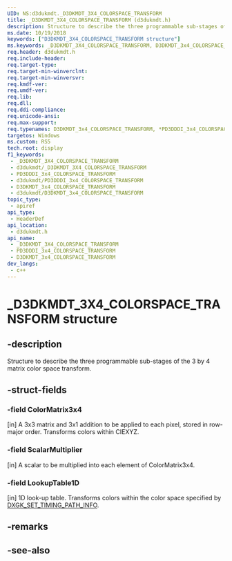 ```yaml
---
UID: NS:d3dukmdt._D3DKMDT_3X4_COLORSPACE_TRANSFORM
title: _D3DKMDT_3X4_COLORSPACE_TRANSFORM (d3dukmdt.h)
description: Structure to describe the three programmable sub-stages of the 3 by 4 matrix color space transform.
ms.date: 10/19/2018
keywords: ["D3DKMDT_3X4_COLORSPACE_TRANSFORM structure"]
ms.keywords: _D3DKMDT_3X4_COLORSPACE_TRANSFORM, D3DKMDT_3x4_COLORSPACE_TRANSFORM, *PD3DDDI_3x4_COLORSPACE_TRANSFORM,
req.header: d3dukmdt.h
req.include-header: 
req.target-type: 
req.target-min-winverclnt: 
req.target-min-winversvr: 
req.kmdf-ver: 
req.umdf-ver: 
req.lib: 
req.dll: 
req.ddi-compliance: 
req.unicode-ansi: 
req.max-support: 
req.typenames: D3DKMDT_3x4_COLORSPACE_TRANSFORM, *PD3DDDI_3x4_COLORSPACE_TRANSFORM
targetos: Windows
ms.custom: RS5
tech.root: display
f1_keywords:
 - _D3DKMDT_3X4_COLORSPACE_TRANSFORM
 - d3dukmdt/_D3DKMDT_3X4_COLORSPACE_TRANSFORM
 - PD3DDDI_3x4_COLORSPACE_TRANSFORM
 - d3dukmdt/PD3DDDI_3x4_COLORSPACE_TRANSFORM
 - D3DKMDT_3x4_COLORSPACE_TRANSFORM
 - d3dukmdt/D3DKMDT_3x4_COLORSPACE_TRANSFORM
topic_type:
 - apiref
api_type:
 - HeaderDef
api_location:
 - d3dukmdt.h
api_name:
 - _D3DKMDT_3X4_COLORSPACE_TRANSFORM
 - PD3DDDI_3x4_COLORSPACE_TRANSFORM
 - D3DKMDT_3x4_COLORSPACE_TRANSFORM
dev_langs:
 - c++
---
```


# _D3DKMDT_3X4_COLORSPACE_TRANSFORM structure


## -description

Structure to describe the three programmable sub-stages of the 3 by 4 matrix color space transform.

## -struct-fields

### -field ColorMatrix3x4

[in] A 3x3 matrix and 3x1 addition to be applied to each pixel, stored in row-major order. Transforms colors within CIEXYZ.

### -field ScalarMultiplier

[in] A scalar to be multiplied into each element of ColorMatrix3x4.

### -field LookupTable1D

[in] 1D look-up table. Transforms colors within the color space specified by [DXGK_SET_TIMING_PATH_INFO](../d3dkmddi/ns-d3dkmddi-_dxgk_set_timing_path_info.md).

## -remarks

## -see-also

